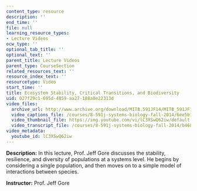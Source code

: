 ```yaml
---
content_type: resource
description: ''
end_time: ''
file: null
learning_resource_types:
- Lecture Videos
ocw_type: ''
optional_tab_title: ''
optional_text: ''
parent_title: Lecture Videos
parent_type: CourseSection
related_resources_text: ''
resource_index_text: ''
resourcetype: Video
start_time: ''
title: Ecosystem Stability, Critical Transitions, and Biodiversity
uid: 027f29c1-695d-4859-aa27-188a0e22313d
video_files:
  archive_url: http://www.archive.org/download/MIT8.591JF14/MIT8_591JF14_lec22_300k.mp4
  video_captions_file: /courses/8-591j-systems-biology-fall-2014/6ee5b18d5db75298a1337e102dba39b3_lC3XSwQ62iw.vtt
  video_thumbnail_file: https://img.youtube.com/vi/lC3XSwQ62iw/default.jpg
  video_transcript_file: /courses/8-591j-systems-biology-fall-2014/b468d23e85f2539a2a216e4770bc02e5_lC3XSwQ62iw.pdf
video_metadata:
  youtube_id: lC3XSwQ62iw
---
```


**Description:** In this lecture, Prof. Jeff Gore discusses the stability, resilience, and diversity of populations at a systems level. He begins by considering a single population, and then moves on to a simple model of interactions between species.

**Instructor:** Prof. Jeff Gore




